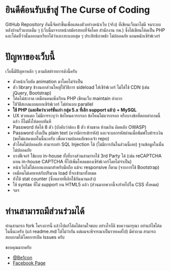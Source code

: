 # ยินดีต้อนรับเข้าสู่ The Curse of Coding
GitHub Repository อันนี้จัดทำขึ้นเพื่อแสดงตัวอย่างหน้าเว็บ (จริง) ที่เขียนเว็บมาไม่ดี จนระบบหลังบ้านรั่วแบบเต็ม ๆ (เว็บนี้มาจากหน้าสมัครสอบที่จัดโดย สำนักงาน กพ.) ซึ่งได้เขียนโค้ดเป็น PHP และโค้ดที่ว่านั้นออกมาเรียกได้ว่าเละเทะแบบสุด ๆ ประสิทธิภาพช้า ไม่ปลอดภัย แถมหนักเซิร์ฟเวอร์

# ปัญหาของเว็บนี้
เว็บนี้มีปัญหาหลัก ๆ ตามลิสต์รายการดังนี้ครับ
* ตัวหน้าเว็บยัด animation มาโดยไม่จำเป็น
* ตัว library ข้างนอกส่วนใหญ่ใช้วิธีการ sideload ใส่เซิร์ฟเวอร์ ไม่ได้ใช้ CDN (เช่น jQuery, Bootstrap)
* โค้ดไม่สะอาด เหมือนคนเพิ่งเรียน PHP เขียนเว็บ maintain ลำบาก
* ใช้วิธีสเกลแบบแยกเซิร์ฟเวอร์ ไม่ทำแบบ parallel
* **ใช้ PHP (และคิดว่าเวอร์ชันเก่า กลุ่ม 5.x ที่เลิก support แล้ว) + MySQL**
* UX ห่วยแตก ไม่มีการระบุว่า ข้อไหนควรกรอก ข้อไหนไม่ควรกรอก หรือบางข้อที่ตอบคำถามนี้แล้ว ก็ไม่ตั้งให้ตอบทันที
* Password ยัดได้ 8 ตัว (บังคับว่าต้อง 8 ตัว ห้ามขาด ห้ามเกิน ผิดหลัก OWASP)
* Password เก็บเป็น plain text (ควรมีการเข้ารหัส) และจะบอกรหัสผ่านเมื่อพิมพ์ใบชำระเงิน (ขอไม่แสดงผลในนี้นะครับ เพื่อความปลอดภัยของเจ้า repo)
* ตัวโค้ดไม่ปลอดภัย สามารถทำ SQL Injection ได้ (ไม่มีการกันในส่วนนี้เลย) ฐานข้อมูลในนั้นไม่ปลอดภัย
* บางฟีเจอร์ ใช้แบบ in-house ทั้งที่บางส่วนสามารถใช้ 3rd Party ได้ (เช่น reCAPTCHA แทน in-house CAPTCHA ที่ไปเพิ่มโหลดของเซิร์ฟเวอร์โดยไม่จำเป็น)
* หน้าเว็บไม่ได้ออกแบบมาสำหรับมือถือ แม้จะ responsive ก็ตาม (จากการใช้ Bootstrap)
* เหมือนไม่เคยเทสกับปริมาณ load ที่จะเข้ามาทั้งหมด
* ยังใช้ stat counter (ซึ่งหลายที่เลิกใช้กันนานแล้ว)
* ใช้ syntax ที่ไม่ support บน HTML5 แล้ว (ส่วนมากพวกนี้จะย้ายไปใน CSS ทั้งหมด)
* ฯลฯ

# ท่านสามารถมีส่วนร่วมได้
ท่านสามารถ fork โครงการนี้ แล้วไปแก้โค้ดได้ตามใจชอบ อย่างไรก็ดี ขอความกรุณา อย่าแก้ไขโค้ดในนี้นะครับ (แก้ readme.md ได้ไม่ว่ากัน แต่ผมจะพิจารณาเป็นรายเคสไป) มีคำถาม สามารถสอบถามได้โดยการเปิด Issues ครับ

ขอบคุณมากครับ
* [@Be1con](https://twitter.com/Be1con)
* [Facebook Page](https://www.facebook.com/Be1con)
